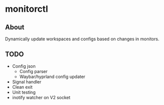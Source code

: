 # monitorctl

## About

Dynamically update workspaces and configs based on changes in monitors.

## TODO

- Config json
  - Config parser
  - Waybar/hyprland config updater
- Signal handler
- Clean exit
- Unit testing
- inotify watcher on V2 socket
